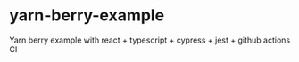 # yarn-berry-example
Yarn berry example with react + typescript + cypress + jest + github actions CI
